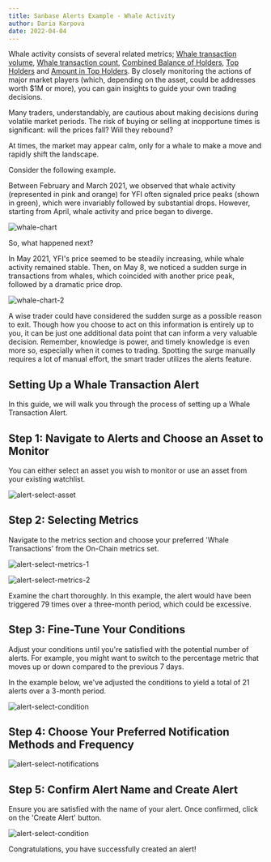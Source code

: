 ```yaml
---
title: Sanbase Alerts Example - Whale Activity
author: Daria Karpova
date: 2022-04-04
---
```


Whale activity consists of several related metrics; [Whale transaction volume](https://academy.santiment.net/metrics/whale-transaction-volume/), [Whale transaction count](https://academy.santiment.net/metrics/whale-transaction-count/#description), [Combined Balance of Holders](https://academy.santiment.net/metrics/supply-distribution/combined-balance-of-holders/), [Top Holders](https://academy.santiment.net/metrics/top-holders/#top-holders-balance) and [Amount in Top Holders](https://academy.santiment.net/metrics/amount-in-top-holders/). By closely monitoring the actions of major market players (which, depending on the asset, could be addresses worth $1M or more), you can gain insights to guide your own trading decisions.

Many traders, understandably, are cautious about making decisions during volatile market periods. The risk of buying or selling at inopportune times is significant: will the prices fall? Will they rebound?

At times, the market may appear calm, only for a whale to make a move and rapidly shift the landscape.

Consider the following example.

Between February and March 2021, we observed that whale activity (represented in pink and orange) for YFI often signaled price peaks (shown in green), which were invariably followed by substantial drops. However, starting from April, whale activity and price began to diverge.

![whale-chart](image1.png)

So, what happened next?

In May 2021, YFI's price seemed to be steadily increasing, while whale activity remained stable. Then, on May 8, we noticed a sudden surge in transactions from whales, which coincided with another price peak, followed by a dramatic price drop.

![whale-chart-2](image2.png)

A wise trader could have considered the sudden surge as a possible reason to exit. Though how you choose to act on this information is entirely up to you, it can be just one additional data point that can inform a very valuable decision. Remember, knowledge is power, and timely knowledge is even more so, especially when it comes to trading. Spotting the surge manually requires a lot of manual effort, the smart trader utilizes the alerts feature.

## Setting Up a Whale Transaction Alert

In this guide, we will walk you through the process of setting up a Whale Transaction Alert.

## Step 1: Navigate to Alerts and Choose an Asset to Monitor

You can either select an asset you wish to monitor or use an asset from your existing watchlist.

![alert-select-asset](image3.png)

## Step 2: Selecting Metrics

Navigate to the metrics section and choose your preferred 'Whale Transactions' from the On-Chain metrics set.

![alert-select-metrics-1](image4.png)

![alert-select-metrics-2](image5.png)

Examine the chart thoroughly. In this example, the alert would have been triggered 79 times over a three-month period, which could be excessive.

## Step 3: Fine-Tune Your Conditions

Adjust your conditions until you're satisfied with the potential number of alerts. For example, you might want to switch to the percentage metric that moves up or down compared to the previous 7 days.

In the example below, we've adjusted the conditions to yield a total of 21 alerts over a 3-month period.

![alert-select-condition](image6.png)

## Step 4: Choose Your Preferred Notification Methods and Frequency

![alert-select-notifications](image7.png)

## Step 5: Confirm Alert Name and Create Alert

Ensure you are satisfied with the name of your alert. Once confirmed, click on the 'Create Alert' button. 

![alert-select-condition](image8.png)

Congratulations, you have successfully created an alert!